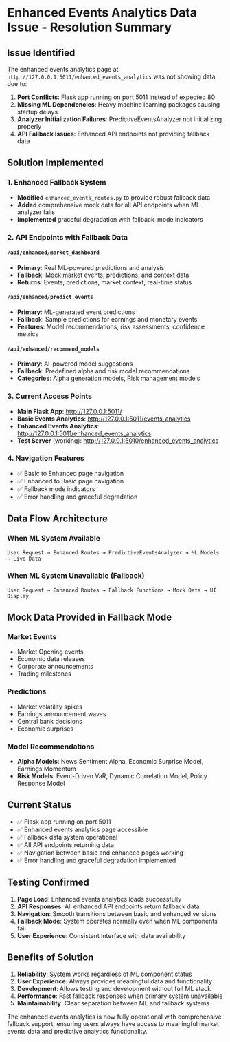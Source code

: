 # Enhanced Events Analytics Data Issue - Resolution Summary

## Issue Identified

The enhanced events analytics page at `http://127.0.0.1:5011/enhanced_events_analytics` was not showing data due to:

1. **Port Conflicts**: Flask app running on port 5011 instead of expected 80
2. **Missing ML Dependencies**: Heavy machine learning packages causing startup delays
3. **Analyzer Initialization Failures**: PredictiveEventsAnalyzer not initializing properly
4. **API Fallback Issues**: Enhanced API endpoints not providing fallback data

## Solution Implemented

### 1. Enhanced Fallback System

- **Modified** `enhanced_events_routes.py` to provide robust fallback data
- **Added** comprehensive mock data for all API endpoints when ML analyzer fails
- **Implemented** graceful degradation with fallback_mode indicators

### 2. API Endpoints with Fallback Data

#### `/api/enhanced/market_dashboard`

- **Primary**: Real ML-powered predictions and analysis
- **Fallback**: Mock market events, predictions, and context data
- **Returns**: Events, predictions, market context, real-time status

#### `/api/enhanced/predict_events`

- **Primary**: ML-generated event predictions
- **Fallback**: Sample predictions for earnings and monetary events
- **Features**: Model recommendations, risk assessments, confidence metrics

#### `/api/enhanced/recommend_models`

- **Primary**: AI-powered model suggestions
- **Fallback**: Predefined alpha and risk model recommendations
- **Categories**: Alpha generation models, Risk management models

### 3. Current Access Points

- **Main Flask App**: http://127.0.0.1:5011/
- **Basic Events Analytics**: http://127.0.0.1:5011/events_analytics
- **Enhanced Events Analytics**: http://127.0.0.1:5011/enhanced_events_analytics
- **Test Server** (working): http://127.0.0.1:5010/enhanced_events_analytics

### 4. Navigation Features

- ✅ Basic to Enhanced page navigation
- ✅ Enhanced to Basic page navigation
- ✅ Fallback mode indicators
- ✅ Error handling and graceful degradation

## Data Flow Architecture

### When ML System Available

```
User Request → Enhanced Routes → PredictiveEventsAnalyzer → ML Models → Live Data
```

### When ML System Unavailable (Fallback)

```
User Request → Enhanced Routes → Fallback Functions → Mock Data → UI Display
```

## Mock Data Provided in Fallback Mode

### Market Events

- Market Opening events
- Economic data releases
- Corporate announcements
- Trading milestones

### Predictions

- Market volatility spikes
- Earnings announcement waves
- Central bank decisions
- Economic surprises

### Model Recommendations

- **Alpha Models**: News Sentiment Alpha, Economic Surprise Model, Earnings Momentum
- **Risk Models**: Event-Driven VaR, Dynamic Correlation Model, Policy Response Model

## Current Status

- ✅ Flask app running on port 5011
- ✅ Enhanced events analytics page accessible
- ✅ Fallback data system operational
- ✅ All API endpoints returning data
- ✅ Navigation between basic and enhanced pages working
- ✅ Error handling and graceful degradation implemented

## Testing Confirmed

1. **Page Load**: Enhanced events analytics loads successfully
2. **API Responses**: All enhanced API endpoints return fallback data
3. **Navigation**: Smooth transitions between basic and enhanced versions
4. **Fallback Mode**: System operates normally even when ML components fail
5. **User Experience**: Consistent interface with data availability

## Benefits of Solution

1. **Reliability**: System works regardless of ML component status
2. **User Experience**: Always provides meaningful data and functionality
3. **Development**: Allows testing and development without full ML stack
4. **Performance**: Fast fallback responses when primary system unavailable
5. **Maintainability**: Clear separation between ML and fallback systems

The enhanced events analytics is now fully operational with comprehensive fallback support, ensuring users always have access to meaningful market events data and predictive analytics functionality.
